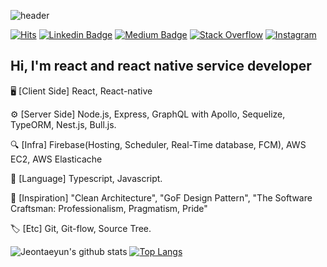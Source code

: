 ![header](https://capsule-render.vercel.app/api?type=wave&color=E45D4C&height=240&section=header&text=Stark%20Jeon&fontSize=60&fontColor=ffffff&fontAlignY=40&animation=twinkling)

[![Hits](https://hits.seeyoufarm.com/api/count/incr/badge.svg?url=https%3A%2F%2Fgithub.com%2FJeontaeyun&count_bg=%23FF0000&title_bg=%23555555&icon=&icon_color=%23FFFFFF&title=STARK&edge_flat=true)](https://hits.seeyoufarm.com)
[![Linkedin Badge](https://img.shields.io/badge/-LinkedIn-blue?style=flat-square&logo=Linkedin&logoColor=white&link=https://www.linkedin.com/in/taeyun-jeon-b02a1419a/)](https://www.linkedin.com/in/taeyun-jeon-b02a1419a/)
[![Medium Badge](http://img.shields.io/badge/-Medium-black?style=flat-square&logo=medium&link=https://medium.com/@a01058406602)](https://medium.com/@a01058406602)
[![Stack Overflow](http://img.shields.io/badge/-StackOverflow-FE7A16?style=flat-square&logo=stackoverflow&logoColor=white&link=https://stackoverflow.com/story/jeontaeyun)](https://stackoverflow.com/story/jeontaeyun)
[![Instagram](http://img.shields.io/badge/-Instagram-E4405F?style=flat-square&logo=instagram&logoColor=white&link=https://www.instagram.com/stark_jeon_/?hl=ko)](https://www.instagram.com/stark_jeon_/?hl=ko)

## Hi, I'm react and react native service developer

🖥 [Client Side] React, React-native  

⚙️ [Server Side] Node.js, Express, GraphQL with Apollo, Sequelize, TypeORM, Nest.js, Bull.js.

🔍 [Infra] Firebase(Hosting, Scheduler, Real-Time database, FCM), AWS EC2, AWS Elasticache

📗 [Language] Typescript, Javascript.

📃 [Inspiration] "Clean Architecture", "GoF Design Pattern", "The Software Craftsman: Professionalism, Pragmatism, Pride"

 

🏷 [Etc] Git, Git-flow, Source Tree.  

![Jeontaeyun's github stats](https://github-readme-stats.vercel.app/api?username=Jeontaeyun&show_icons=true&hide_border=true)
[![Top Langs](https://github-readme-stats.vercel.app/api/top-langs/?username=Jeontaeyun&layout=compact)](https://github.com/anuraghazra/github-readme-stats)
